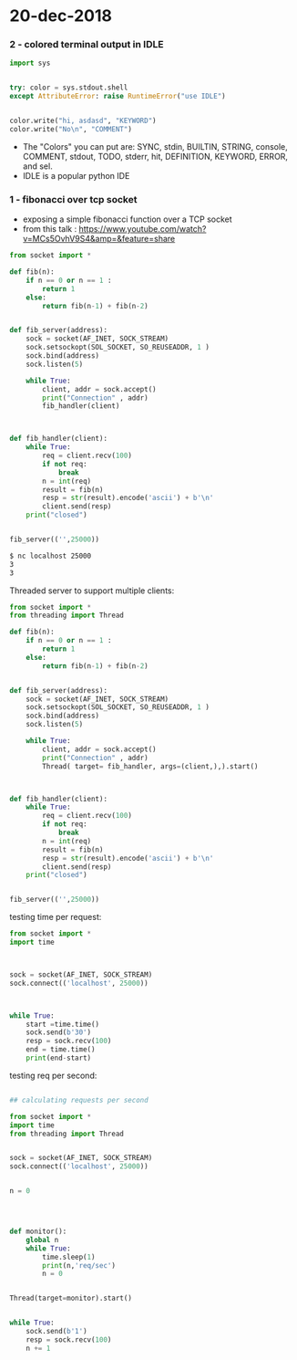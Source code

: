 # 20-dec-2018

### 2 - colored terminal output in IDLE

```python
import sys


try: color = sys.stdout.shell
except AttributeError: raise RuntimeError("use IDLE")


color.write("hi, asdasd", "KEYWORD")
color.write("No\n", "COMMENT")
```

- The "Colors" you can put are: SYNC, stdin, BUILTIN, STRING, console, COMMENT, stdout, TODO, stderr, hit, DEFINITION, KEYWORD, ERROR, and sel.
- IDLE is a popular python IDE

### 1 - fibonacci over tcp socket

- exposing a simple fibonacci function over a TCP socket 
- from this talk : https://www.youtube.com/watch?v=MCs5OvhV9S4&amp=&feature=share

```python
from socket import *

def fib(n):
    if n == 0 or n == 1 :
        return 1
    else:
        return fib(n-1) + fib(n-2)


def fib_server(address):
    sock = socket(AF_INET, SOCK_STREAM)
    sock.setsockopt(SOL_SOCKET, SO_REUSEADDR, 1 )
    sock.bind(address)
    sock.listen(5)

    while True:
        client, addr = sock.accept()
        print("Connection" , addr)
        fib_handler(client)



def fib_handler(client):
    while True:
        req = client.recv(100)
        if not req:
            break
        n = int(req)
        result = fib(n)
        resp = str(result).encode('ascii') + b'\n'
        client.send(resp)
    print("closed")


fib_server(('',25000))
```

```bash
$ nc localhost 25000
3
3
```
Threaded server to support multiple clients:
```python
from socket import *
from threading import Thread

def fib(n):
    if n == 0 or n == 1 :
        return 1
    else:
        return fib(n-1) + fib(n-2)


def fib_server(address):
    sock = socket(AF_INET, SOCK_STREAM)
    sock.setsockopt(SOL_SOCKET, SO_REUSEADDR, 1 )
    sock.bind(address)
    sock.listen(5)

    while True:
        client, addr = sock.accept()
        print("Connection" , addr)
        Thread( target= fib_handler, args=(client,),).start()



def fib_handler(client):
    while True:
        req = client.recv(100)
        if not req:
            break
        n = int(req)
        result = fib(n)
        resp = str(result).encode('ascii') + b'\n'
        client.send(resp)
    print("closed")


fib_server(('',25000))
```
testing time per request:
```python
from socket import *
import time



sock = socket(AF_INET, SOCK_STREAM)
sock.connect(('localhost', 25000))



while True:
    start =time.time()
    sock.send(b'30')
    resp = sock.recv(100)
    end = time.time()
    print(end-start)

```

testing req per second:
```python

## calculating requests per second

from socket import *
import time
from threading import Thread


sock = socket(AF_INET, SOCK_STREAM)
sock.connect(('localhost', 25000))


n = 0




def monitor():
    global n
    while True:
        time.sleep(1)
        print(n,'req/sec')
        n = 0 


Thread(target=monitor).start()


while True:
    sock.send(b'1')
    resp = sock.recv(100)
    n += 1    
```





